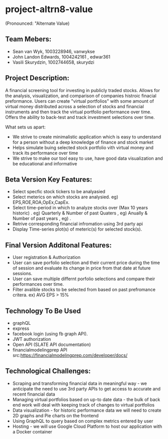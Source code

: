 # project-altrn8-value
(Pronounced: "Alternate Value)

## Team Mebers: ##
- Sean van Wyk, 1003228946, vanwykse
- John Landon Edwards, 1004242161 , edwar361
- Vasili Skurydzin, 1002744658, skurydzi

## Project Description: ##
A financial screening tool for investing in publicly traded stocks. Allows for the analysis, visualization, and comparison of companies histroic finacial preformance.
Users can create "virtual portfolios" with some amount of virtual money distributed across a selection of stocks and financial instruments and then track the virtual portfolio performance over time.
Offers the ability to back-test and track investment selections over time.

What sets us apart:
- We strive to create minimalistic application which is easy to understand for a person without a deep knowledge of finance and stock market
- Helps simulate buing selected stock portfolio vith virtual money and track its performance over time
- We strive to make our tool easy to use, have good data visualization and be educational and informative

## Beta Version Key Features: ##
- Select specfic stock tickers to be analyasied
- Select meterics on which stocks are analysied. eg) EPS,ROE,ROA,OpEx,CapEx.
- Select time-period in which to analyze stocks over (Max 10 years historic) . eg) Quarterly & Number of past Quaters , eg) Anually & Number of past years , eg) .
- Retrive corresponding financial infromation using 3rd party api 
- Display Time-series plot(s) of meteric(s) for selected stock(s).

## Final Version Additonal Features: ##
- User registration & Authorization
- User can save porfolio selection and their current price during the time of session and evaluate its change in price from that date at future sessions.
- User can save multiple differnt porfolio selections and compare their performances over time.
- Filter avalible stocks to be selected from based on past prefromance critera. ex) AVG EPS > 15%


## Technology To Be Used ##
- graphQL
- express
- facebook login (using fb graph API).
- JWT authorization
- Open API (SLATE API documentation)
- financialmodelingprep API src:https://financialmodelingprep.com/developer/docs/

## Technological Challenges:  ##  
- Scraping and transforming financial data in meaningful way - we anticipate the need to use 3rd party APIs to get access to accurate and recent financial data 
- Managing virtual portfolios based on up-to date data - the bulk of back end work will deal with keeping track of changes to virtual portfolios 
- Data visualization - for historic performance data we will need to create 2D graphs and Pie charts on the frontend
- Using GraphQL to query based on complex metrics entered by user  
- Hosting - we will use Google Cloud Platform to host our application with a Docker container 
